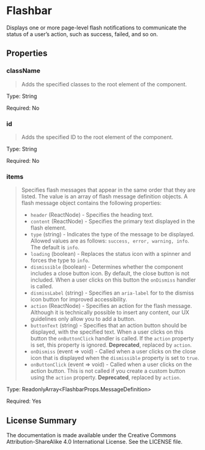 # Flashbar

Displays one or more page-level flash notifications to communicate the status of a user’s action, such as success, failed, and so on.



## Properties



### className

> Adds the specified classes to the root element of the component.

Type: String

Required: No


### id

> Adds the specified ID to the root element of the component.

Type: String

Required: No


### items

> Specifies flash messages that appear in the same order that they are listed.
> The value is an array of flash message definition objects.
> A flash message object contains the following properties:
> * `header` (ReactNode) - Specifies the heading text.
> * `content` (ReactNode) - Specifies the primary text displayed in the flash element.
> * `type` (string) - Indicates the type of the message to be displayed. Allowed values are as follows: `success, error, warning, info`. The default is `info`.
> * `loading` (boolean) - Replaces the status icon with a spinner and forces the type to `info`.
> * `dismissible` (boolean) - Determines whether the component includes a close button icon. By default, the close button is not included.
> When a user clicks on this button the `onDismiss` handler is called.
> * `dismissLabel` (string) - Specifies an `aria-label` for to the dismiss icon button for improved accessibility.
> * `action` (ReactNode) - Specifies an action for the flash message. Although it is technically possible to insert any content,
> our UX guidelines only allow you to add a button.
> * `buttonText` (string) - Specifies that an action button should be displayed, with the specified text.
> When a user clicks on this button the `onButtonClick` handler is called. If the `action` property is set, this property is ignored.
> **Deprecated**, replaced by `action`.
> * `onDismiss` (event => void) - Called when a user clicks on the close icon that is displayed when the `dismissible` property is set to `true`.
> * `onButtonClick` (event => void) - Called when a user clicks on the action button. This is not called if you create a custom button
>   using the `action` property. **Deprecated**, replaced by `action`.
> 

Type: ReadonlyArray<FlashbarProps.MessageDefinition>

Required: Yes









## License Summary

The documentation is made available under the Creative Commons Attribution-ShareAlike 4.0 International License. See the LICENSE file.
